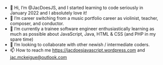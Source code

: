 - 👋 Hi, I’m @JacDoesJS, and I started learning to code seriously in January 2022 and I absolutely love it!
- 👀 I’m career switching from a music portfolio career as violinist, teacher, composer, and conductor.
- 🌱 I’m currently a trainee software engineer enthusiastically learning as much as possible about JavaScript, Java, HTML & CSS (and PHP in my spare time)
- 💞️ I’m looking to collaborate with other newish / intermediate coders.
- 📫 How to reach me https://jacdoesjavascript.wordpress.com  and jac.mckeigue@outlook.com

<!---
JacDoesJS/JacDoesJS is a ✨ special ✨ repository because its `README.md` (this file) appears on your GitHub profile.
You can click the Preview link to take a look at your changes.
--->
